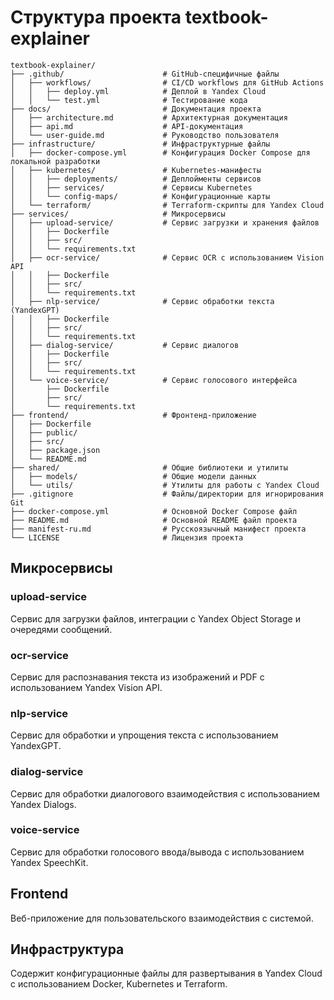 # Структура проекта textbook-explainer

```
textbook-explainer/
├── .github/                      # GitHub-специфичные файлы
│   ├── workflows/                # CI/CD workflows для GitHub Actions
│   │   ├── deploy.yml            # Деплой в Yandex Cloud
│   │   └── test.yml              # Тестирование кода
├── docs/                         # Документация проекта
│   ├── architecture.md           # Архитектурная документация
│   ├── api.md                    # API-документация
│   └── user-guide.md             # Руководство пользователя
├── infrastructure/               # Инфраструктурные файлы
│   ├── docker-compose.yml        # Конфигурация Docker Compose для локальной разработки
│   ├── kubernetes/               # Kubernetes-манифесты
│   │   ├── deployments/          # Деплойменты сервисов
│   │   ├── services/             # Сервисы Kubernetes
│   │   └── config-maps/          # Конфигурационные карты
│   └── terraform/                # Terraform-скрипты для Yandex Cloud
├── services/                     # Микросервисы
│   ├── upload-service/           # Сервис загрузки и хранения файлов
│   │   ├── Dockerfile
│   │   ├── src/
│   │   └── requirements.txt
│   ├── ocr-service/              # Сервис OCR с использованием Vision API
│   │   ├── Dockerfile
│   │   ├── src/
│   │   └── requirements.txt
│   ├── nlp-service/              # Сервис обработки текста (YandexGPT)
│   │   ├── Dockerfile
│   │   ├── src/
│   │   └── requirements.txt
│   ├── dialog-service/           # Сервис диалогов
│   │   ├── Dockerfile
│   │   ├── src/
│   │   └── requirements.txt
│   └── voice-service/            # Сервис голосового интерфейса
│       ├── Dockerfile
│       ├── src/
│       └── requirements.txt
├── frontend/                     # Фронтенд-приложение
│   ├── Dockerfile
│   ├── public/
│   ├── src/
│   ├── package.json
│   └── README.md
├── shared/                       # Общие библиотеки и утилиты
│   ├── models/                   # Общие модели данных
│   └── utils/                    # Утилиты для работы с Yandex Cloud
├── .gitignore                    # Файлы/директории для игнорирования Git
├── docker-compose.yml            # Основной Docker Compose файл
├── README.md                     # Основной README файл проекта
├── manifest-ru.md                # Русскоязычный манифест проекта
└── LICENSE                       # Лицензия проекта
```

## Микросервисы

### upload-service
Сервис для загрузки файлов, интеграции с Yandex Object Storage и очередями сообщений.

### ocr-service
Сервис для распознавания текста из изображений и PDF с использованием Yandex Vision API.

### nlp-service
Сервис для обработки и упрощения текста с использованием YandexGPT.

### dialog-service
Сервис для обработки диалогового взаимодействия с использованием Yandex Dialogs.

### voice-service
Сервис для обработки голосового ввода/вывода с использованием Yandex SpeechKit.

## Frontend
Веб-приложение для пользовательского взаимодействия с системой.

## Инфраструктура
Содержит конфигурационные файлы для развертывания в Yandex Cloud с использованием Docker, Kubernetes и Terraform.
